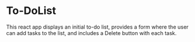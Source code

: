 # To-DoList
This react app displays an initial to-do list, provides a form where the user can add tasks to the list, and includes a Delete button with each task.
